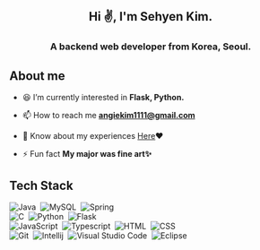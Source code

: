 
<h2 align="center">Hi ✌️, I'm Sehyen Kim.</h2>
<h3 align="center">A backend web developer from Korea, Seoul.</h3>

## **About me**

- 😆 I’m currently interested in **Flask, Python.**

- 📫 How to reach me **angiekim1111@gmail.com**

- 📄 Know about my experiences [Here](https://lightning-rhythm-fb3.notion.site/0274f223fba04000ab00684147064f94?pvs=4)❤️
  
- ⚡ Fun fact **My major was fine art✨**


## **Tech Stack**
![Java](https://img.shields.io/badge/-Java-000000?style=flat-square&logo=Java&logoColor=FFA518)&nbsp;
![MySQL](https://img.shields.io/badge/-MySQL-000000?style=flat-square&logo=mysql&logoColor=FFFFFF)&nbsp;
![Spring](https://img.shields.io/badge/Spring%20Framework-000000.svg?style=flat-square&logo=spring&logoColor=236DB33F)&nbsp;\
![C](https://img.shields.io/badge/-C-000000?style=flat-square&logo=C&logoColor=A8B9CC)&nbsp;
![Python](https://img.shields.io/badge/-Python-000000?style=flat-square&logo=python)&nbsp;
![Flask](https://img.shields.io/badge/-Flask-000000?style=flat-square&logo=flask)&nbsp;\
![JavaScript](https://img.shields.io/badge/-JavaScript-000000?style=flat-square&logo=javascript)&nbsp;
![Typescript](https://img.shields.io/badge/Typescript-000000?style=flat-square&logo=typescript&logoColor=3178C6)&nbsp;
![HTML](https://img.shields.io/badge/-HTML-000000?style=flat-square&logo=HTML5)&nbsp;
![CSS](https://img.shields.io/badge/-CSS-000000?style=flat-square&logo=CSS3&logoColor=1572B6)&nbsp;\
![Git](https://img.shields.io/badge/-Git-000000?style=flat-square&logo=git)&nbsp;
![Intellij](https://img.shields.io/badge/Intellij-000000?style=flat-square&logo=intellijidea&logoColor=FFFFFF)&nbsp;
![Visual Studio Code](https://img.shields.io/badge/-Visual%20Studio%20Code-000000?style=flat-square&logo=visual-studio-code&logoColor=007ACC)&nbsp;
![Eclipse](https://img.shields.io/badge/-Eclipse-000000?style=flat-square&logo=eclipse-ide&logoColor=FFFFFF)
![]()&nbsp;


	
